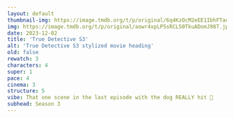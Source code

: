 ```yaml
---
layout: default
thumbnail-img: https://image.tmdb.org/t/p/original/6q4KzOcM2eEE1IbhFTadUsQkphl.png
img: https://image.tmdb.org/t/p/original/aowr4xpLP5sRCL50TkuADomJ98T.jpg
date: 2023-12-02
title: 'True Detective S3'
alt: 'True Detective S3 stylized movie heading'
old: false
rewatch: 3
characters: 4
super: 1
pace: 4
cinema: 3
structure: 5
vibe: That one scene in the last episode with the dog REALLY hit 🥲
subhead: Season 3
---
```

